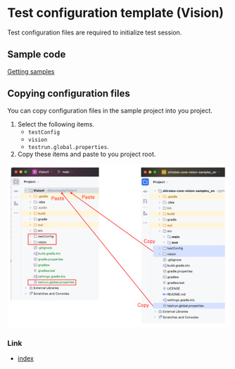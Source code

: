 # Test configuration template (Vision)

Test configuration files are required to initialize test session.

## Sample code

[Getting samples](../../getting_samples.md)

## Copying configuration files

You can copy configuration files in the sample project into you project.

1. Select the following items.
    - `testConfig`
    - `vision`
    - `testrun.global.properties`.
2. Copy these items and paste to you project root.

![](../_images/copying_test_config_files.png)

### Link

- [index](../../../index.md)



